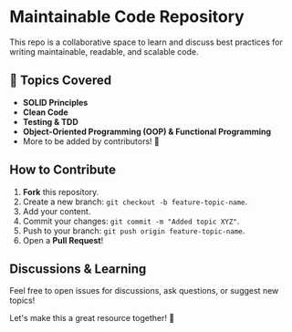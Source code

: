 # Maintainable Code Repository

This repo is a collaborative space to learn and discuss best practices for writing maintainable, readable, and scalable code.

## 📌 Topics Covered
- **SOLID Principles**
- **Clean Code**
- **Testing & TDD**
- **Object-Oriented Programming (OOP) & Functional Programming**
- More to be added by contributors! 🚀

## How to Contribute
1. **Fork** this repository.
2. Create a new branch: `git checkout -b feature-topic-name`.
3. Add your content.
4. Commit your changes: `git commit -m "Added topic XYZ"`.
5. Push to your branch: `git push origin feature-topic-name`.
6. Open a **Pull Request**!

## Discussions & Learning
Feel free to open issues for discussions, ask questions, or suggest new topics!

Let's make this a great resource together! 🎯
